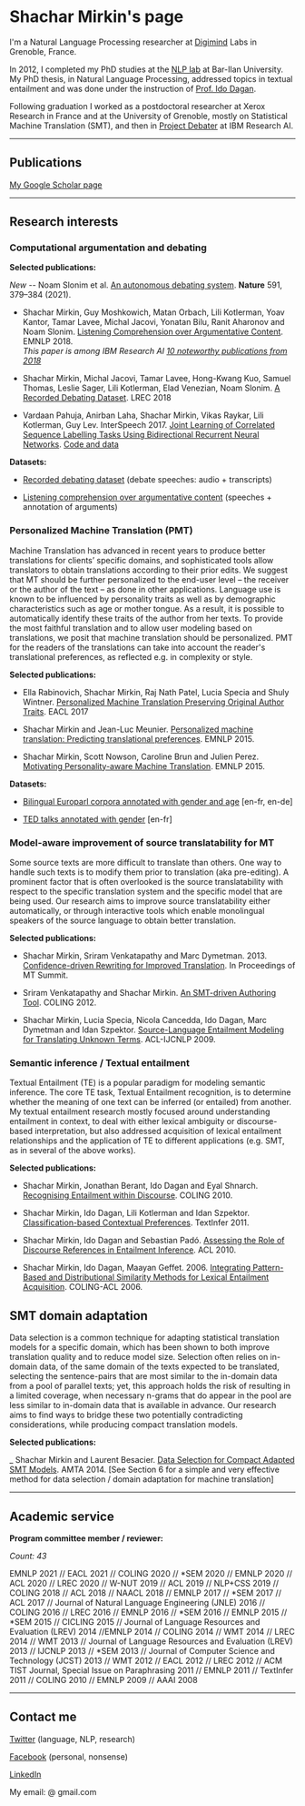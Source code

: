 # Shachar Mirkin's page

I'm a Natural Language Processing researcher at [Digimind](https://www.digimind.com/fr/) Labs in Grenoble, France.

In 2012, I completed my PhD studies at the [NLP lab](https://u.cs.biu.ac.il/~nlp/) at Bar-Ilan University. My PhD thesis, in Natural Language Processing, addressed topics in textual entailment and was done under the instruction of [Prof. Ido Dagan](https://u.cs.biu.ac.il/~dagan/). 

Following graduation I worked as a postdoctoral researcher at Xerox Research in France and at the University of Grenoble, mostly on Statistical Machine Translation (SMT), and then in [Project Debater](https://www.research.ibm.com/artificial-intelligence/project-debater/) at IBM Research AI.

---

## Publications

[My Google Scholar page](https://scholar.google.co.il/citations?user=xsEZbOkAAAAJ&hl=en)

---
## Research interests
### Computational argumentation and debating

**Selected publications:**

*New* -- 
Noam Slonim et al. [An autonomous debating system](https://doi.org/10.1038/s41586-021-03215-w). **Nature** 591, 379–384 (2021). 

- Shachar Mirkin, Guy Moshkowich, Matan Orbach, Lili Kotlerman, Yoav Kantor, Tamar Lavee, Michal Jacovi, Yonatan Bilu, Ranit Aharonov and Noam Slonim. 
[Listening Comprehension over Argumentative Content](https://www.aclweb.org/anthology/D18-1078/). EMNLP 2018.  
*This paper is among IBM Research AI [10 noteworthy publications from 2018](https://www.research.ibm.com/artificial-intelligence/publications/2018/)*

- Shachar Mirkin, Michal Jacovi, Tamar Lavee, Hong-Kwang Kuo, Samuel Thomas, Leslie Sager, Lili Kotlerman, Elad Venezian, Noam Slonim. 
[A Recorded Debating Dataset](http://www.lrec-conf.org/proceedings/lrec2018/pdf/66.pdf). LREC 2018

- Vardaan Pahuja, Anirban Laha, Shachar Mirkin, Vikas Raykar, Lili Kotlerman, Guy Lev. InterSpeech 2017.
[Joint Learning of Correlated Sequence Labelling Tasks Using Bidirectional Recurrent Neural Networks](https://www.isca-speech.org/archive/Interspeech_2017/pdfs/1247.PDF). [Code and data](https://github.com/vardaan123/Corr-seq-labeling)

**Datasets:**

- [Recorded debating dataset](https://www.research.ibm.com/haifa/dept/vst/debating_data.shtml#Debate%20Speech%20Analysis) 
  (debate speeches: audio + transcripts)

- [Listening comprehension over argumentative content](https://www.research.ibm.com/haifa/dept/vst/debating_data.shtml#Debate%20Speech%20Analysis)
 (speeches + annotation of arguments)


### Personalized Machine Translation (PMT)

Machine Translation has advanced in recent years to produce better translations for clients’ specific domains, and sophisticated tools allow translators to obtain translations according to their prior edits. We suggest that MT should be further personalized to the end-user level – the receiver or the author of the text – as done in other applications. Language use is known to be influenced by personality traits as well as by demographic characteristics such as age or mother tongue. As a result, it is possible to automatically identify these traits of the author from her texts. To provide the most faithful translation and to allow user modeling based on translations, we posit that machine translation should be personalized. PMT for the readers of the translations can take into account the reader's translational preferences, as reflected e.g. in complexity or style.

**Selected publications:**

- Ella Rabinovich, Shachar Mirkin, Raj Nath Patel, Lucia Specia and Shuly Wintner. [Personalized Machine Translation Preserving Original Author Traits](https://www.aclweb.org/anthology/E17-1101/). EACL 2017

- Shachar Mirkin and Jean-Luc Meunier. [Personalized machine translation: Predicting translational preferences](https://www.aclweb.org/anthology/D15-1238/). EMNLP 2015.

- Shachar Mirkin, Scott Nowson, Caroline Brun and Julien Perez. [Motivating Personality-aware Machine Translation](https://www.aclweb.org/anthology/D15-1130/). EMNLP 2015.

**Datasets:**

- [Bilingual Europarl corpora annotated with gender and age](http://cl.haifa.ac.il/projects/pmt/index.shtml) \[en-fr, en-de\]

- [TED talks annotated with gender](https://github.com/shacharmirkin/pmt) \[en-fr\] 

### Model-aware improvement of source translatability for MT

Some source texts are more difficult to translate than others. One way to handle such texts is to modify them prior to translation (aka pre-editing). A prominent factor that is often overlooked is the source translatability with respect to the specific translation system and the specific model that are being used. Our research aims to improve source translatability either automatically, or through interactive tools which enable monolingual speakers of the source language to obtain better translation.

**Selected publications:**

- Shachar Mirkin, Sriram Venkatapathy and Marc Dymetman. 2013. [Confidence-driven Rewriting for Improved Translation](https://www.researchgate.net/publication/251231328_Confidence-driven_Rewriting_for_Improved_Translation). In Proceedings of MT Summit. 

- Sriram Venkatapathy and Shachar Mirkin. [An SMT-driven Authoring Tool](http://www.aclweb.org/anthology/C12-3058). COLING 2012.

- Shachar Mirkin, Lucia Specia, Nicola Cancedda, Ido Dagan, Marc Dymetman and Idan Szpektor. [Source-Language Entailment Modeling for Translating Unknown Terms](http://www.aclweb.org/anthology/P09-1089). ACL-IJCNLP 2009.

 
### Semantic inference / Textual entailment

Textual Entailment (TE) is a popular paradigm for modeling semantic inference. The core TE task, Textual Entailment recognition, is to determine whether the meaning of one text can be inferred (or entailed) from another. My textual entailment research mostly focused around understanding entailment in context, to deal with either lexical ambiguity or discourse-based interpretation, but also addressed acquisition of lexical entailment relationships and the application of TE to different applications (e.g. SMT, as in several of the above works).


**Selected publications:**

- Shachar Mirkin, Jonathan Berant, Ido Dagan and Eyal Shnarch. [Recognising Entailment within Discourse](http://aclweb.org/anthology/C10-1087). COLING 2010.

- Shachar Mirkin, Ido Dagan, Lili Kotlerman and Idan Szpektor. [Classification-based Contextual Preferences](http://www.aclweb.org/anthology/W11-2403). TextInfer 2011.

- Shachar Mirkin, Ido Dagan and Sebastian Padó. [Assessing the Role of Discourse References in Entailment Inference](http://www.aclweb.org/anthology/P10-1123). ACL 2010.

- Shachar Mirkin, Ido Dagan, Maayan Geffet. 2006. [Integrating Pattern-Based and Distributional Similarity Methods for Lexical Entailment Acquisition](https://www.aclweb.org/anthology/P06-2075/). COLING-ACL 2006.

 
## SMT domain adaptation

Data selection is a common technique for adapting statistical translation models for a specific domain, which has been shown to both improve translation quality and to reduce model size. Selection often relies on in-domain data, of the same  domain of the texts expected to be translated, selecting the sentence-pairs that are most similar to the in-domain data from a pool of parallel texts; yet, this approach holds the risk of resulting in a limited coverage, when necessary n-grams that do appear in the pool are less similar to in-domain data that is available in advance. Our research aims to find ways to bridge these two potentially contradicting  considerations, while producing compact translation models.

**Selected publications:**

_ Shachar Mirkin and Laurent Besacier. [Data Selection for Compact Adapted SMT Models](https://www.researchgate.net/publication/265207975_Data_Selection_for_Compact_Adapted_SMT_Models). 
AMTA 2014. [See Section 6 for a simple and very effective method for data selection / domain adaptation for machine translation]

---

## Academic service

**Program committee member / reviewer:**

*Count: 43*

EMNLP 2021 // EACL 2021 // COLING 2020 // *SEM 2020 // EMNLP 2020 // ACL 2020 // LREC 2020 // W-NUT 2019 // ACL 2019  // NLP+CSS 2019 // COLING 2018 // ACL 2018 // NAACL 2018 // EMNLP 2017 // *SEM 2017 // ACL 2017 // Journal of Natural Language Engineering (JNLE) 2016 // COLING 2016 // LREC 2016 // EMNLP 2016 // *SEM 2016 // EMNLP 2015 // *SEM 2015 // CICLING 2015 // Journal of Language Resources and Evaluation (LREV) 2014 //EMNLP 2014 // COLING 2014 // WMT 2014 // LREC 2014 // WMT 2013 // Journal of Language Resources and Evaluation (LREV) 2013 // IJCNLP 2013 // *SEM 2013 // Journal of Computer Science and Technology (JCST) 2013 // WMT 2012 // EACL 2012 // LREC 2012 // ACM TIST Journal, Special Issue on Paraphrasing 2011 // EMNLP 2011 // TextInfer 2011 // COLING 2010 // EMNLP 2009 // AAAI 2008

---

## Contact me

[Twitter](https://twitter.com/shacharmirkin) (language, NLP, research)

[Facebook](https://www.facebook.com/shacharm) (personal, nonsense)

[LinkedIn](https://www.linkedin.com/public-profile/in/shacharmirkin)

My email: <first-name><last-name> @ gmail.com
